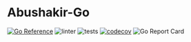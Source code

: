 # Abushakir-Go
[![Go Reference](https://pkg.go.dev/badge/github.com/TibebeJs/abushakir-go)](https://pkg.go.dev/github.com/TibebeJs/abushakir-go)
![linter](https://github.com/TibebeJS/abushakir-go/workflows/linter/badge.svg)
![tests](https://github.com/TibebeJS/abushakir-go/workflows/tests/badge.svg)
[![codecov](https://codecov.io/gh/TibebeJS/abushakir-go/branch/main/graph/badge.svg?token=PQTt3MS57J)](https://codecov.io/gh/TibebeJS/abushakir-go)
![Go Report Card](https://goreportcard.com/badge/github.com/tibebejs/abushakir-go)
